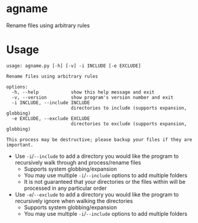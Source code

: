 # agname
Rename files using arbitrary rules

# Usage
```
usage: agname.py [-h] [-v] -i INCLUDE [-e EXCLUDE]

Rename files using arbitrary rules

options:
  -h, --help            show this help message and exit
  -v, --version         show program's version number and exit
  -i INCLUDE, --include INCLUDE
                        directories to include (supports expansion, globbing)
  -e EXCLUDE, --exclude EXCLUDE
                        directories to exclude (supports expansion, globbing)

This process may be destructive; please backup your files if they are important.
```

* Use `-i`/`--include` to add a directory you would like the program to recursively walk through and process/rename files
    * Supports system globbing/expansion
    * You may use multiple `-i`/`--include` options to add multiple folders
    * It is not guaranteed that your directories or the files within will be processed in any particular order
* Use `-e`/`--exclude` to add a directory you would like the program to recursively ignore when walking the directories
    * Supports system globbing/expansion
    * You may use multiple `-i`/`--include` options to add multiple folders